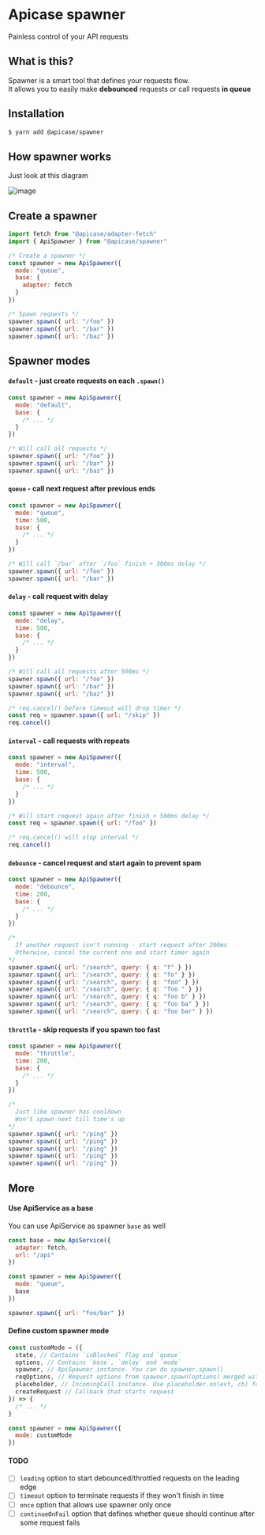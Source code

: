 # Apicase spawner

Painless control of your API requests

## What is this?

Spawner is a smart tool that defines your requests flow.  
It allows you to easily make **debounced** requests or call requests **in queue**

## Installation

```bash
$ yarn add @apicase/spawner
```

## How spawner works

Just look at this diagram

![image](https://user-images.githubusercontent.com/4208480/39402105-5cbcb682-4b5f-11e8-8165-04f053af3eff.png)

## Create a spawner

```javascript
import fetch from "@apicase/adapter-fetch"
import { ApiSpawner } from "@apicase/spawner"

/* Create a spawner */
const spawner = new ApiSpawner({
  mode: "queue",
  base: {
    adapter: fetch
  }
})

/* Spawn requests */
spawner.spawn({ url: "/foo" })
spawner.spawn({ url: "/bar" })
spawner.spawn({ url: "/baz" })
```

## Spawner modes

#### `default` - just create requests on each `.spawn()`

```javascript
const spawner = new ApiSpawner({
  mode: "default",
  base: {
    /* ... */
  }
})

/* Will call all requests */
spawner.spawn({ url: "/foo" })
spawner.spawn({ url: "/bar" })
spawner.spawn({ url: "/baz" })
```

#### `queue` - call next request after previous ends

```javascript
const spawner = new ApiSpawner({
  mode: "queue",
  time: 500,
  base: {
    /* ... */
  }
})

/* Will call `/bar` after `/foo` finish + 500ms delay */
spawner.spawn({ url: "/foo" })
spawner.spawn({ url: "/bar" })
```

#### `delay` - call request with delay

```javascript
const spawner = new ApiSpawner({
  mode: "delay",
  time: 500,
  base: {
    /* ... */
  }
})

/* Will call all requests after 500ms */
spawner.spawn({ url: "/foo" })
spawner.spawn({ url: "/bar" })
spawner.spawn({ url: "/baz" })

/* req.cancel() before timeout will drop timer */
const req = spawner.spawn({ url: "/skip" })
req.cancel()
```

#### `interval` - call requests with repeats

```javascript
const spawner = new ApiSpawner({
  mode: "interval",
  time: 500,
  base: {
    /* ... */
  }
})

/* Will start request again after finish + 500ms delay */
const req = spawner.spawn({ url: "/foo" })

/* req.cancel() will stop interval */
req.cancel()
```

#### `debounce` - cancel request and start again to prevent spam

```javascript
const spawner = new ApiSpawner({
  mode: "debounce",
  time: 200,
  base: {
    /* ... */
  }
})

/* 
  If another request isn't running - start request after 200ms
  Otherwise, cancel the current one and start timer again
*/
spawner.spawn({ url: "/search", query: { q: "f" } })
spawner.spawn({ url: "/search", query: { q: "fo" } })
spawner.spawn({ url: "/search", query: { q: "foo" } })
spawner.spawn({ url: "/search", query: { q: "foo " } })
spawner.spawn({ url: "/search", query: { q: "foo b" } })
spawner.spawn({ url: "/search", query: { q: "foo ba" } })
spawner.spawn({ url: "/search", query: { q: "foo bar" } })
```

#### `throttle` - skip requests if you spawn too fast

```javascript
const spawner = new ApiSpawner({
  mode: "throttle",
  time: 200,
  base: {
    /* ... */
  }
})

/* 
  Just like spawner has cooldown 
  Won't spawn next till time's up 
*/
spawner.spawn({ url: "/ping" })
spawner.spawn({ url: "/ping" })
spawner.spawn({ url: "/ping" })
spawner.spawn({ url: "/ping" })
spawner.spawn({ url: "/ping" })
```

## More

#### Use ApiService as a base

You can use ApiService as spawner `base` as well

```javascript
const base = new ApiService({
  adapter: fetch,
  url: "/api"
})

const spawner = new ApiSpawner({
  mode: "queue",
  base
})

spawner.spawn({ url: "foo/bar" })
```

#### Define custom spawner mode

```javascript
const customMode = ({
  state, // Contains `isBlocked` flag and `queue`
  options, // Contains `base`, `delay` and `mode`
  spawner, // ApiSpawner instance. You can do spawner.spawn()
  reqOptions, // Request options from spawner.spawn(options) merged with base options
  placeholder, // IncomingCall instance. Use placeholder.on(evt, cb) for your need
  createRequest // Callback that starts request
}) => {
  /* ... */
}

const spawner = new ApiSpawner({
  mode: customMode
})
```

#### TODO

* [ ] `leading` option to start debounced/throttled requests on the leading edge
* [ ] `timeout` option to terminate requests if they won't finish in time
* [ ] `once` option that allows use spawner only once
* [ ] `continueOnFail` option that defines whether queue should continue after some request fails
